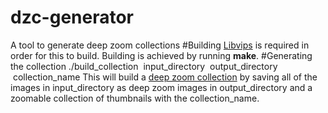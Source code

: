 # dzc-generator
A tool to generate deep zoom collections
#Building
[Libvips](http://www.vips.ecs.soton.ac.uk/index.php?title=Libvips) is required in order for this to build. Building is achieved by running **make**.
#Generating the collection
./build_collection &nbsp;input_directory &nbsp;output_directory &nbsp;collection_name
This will build a [deep zoom collection](https://msdn.microsoft.com/en-us/library/cc645077%28v=vs.95%29.aspx#Collections) by saving all of the images in input_directory as deep zoom images in output_directory and a zoomable collection of thumbnails with the collection_name.

